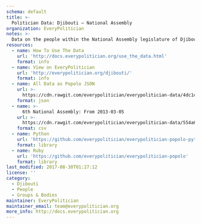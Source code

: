 ```yaml
---
schema: default
title: >-
  Politician Data: Djibouti — National Assembly
organization: EveryPolitician
notes: >-
  Data on the people within the National Assembly legislature of Djibouti.
resources:
  - name: How To Use The Data
    url: 'http://docs.everypolitician.org/use_the_data.html'
    format: info
  - name: View on EveryPolitician
    url: 'http://everypolitician.org/djibouti/'
    format: info
  - name: All Data as Popolo JSON
    url: >-
      https://cdn.rawgit.com/everypolitician/everypolitician-data/4dc1cd55d137860f8e9db7d3d2001699e16f6c5b/data/Djibouti/Assembly/ep-popolo-v1.0.json
    format: json
  - name: >-
      6th National Assembly: From 2013-03-05
    url: >-
      https://cdn.rawgit.com/everypolitician/everypolitician-data/554a6cb306153130ac5558e4c015471d63e57cb7/data/Djibouti/Assembly/term-6.csv
    format: csv
  - name: Python
    url: 'https://github.com/everypolitician/everypolitician-popolo-python'
    format: library
  - name: Ruby
    url: 'https://github.com/everypolitician/everypolitician-popolo'
    format: library
last_modified: 2017-08-30T01:27:12
license: ''
category:
  - Djibouti
  - People
  - Groups & Bodies
maintainer: EveryPolitician
maintainer_email: team@everypolitician.org
more_info: http://docs.everypolitician.org
---
```

